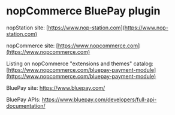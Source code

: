 ﻿nopCommerce BluePay plugin
===========

nopStation site: [https://www.nop-station.com](https://www.nop-station.com)

nopCommerce site: [https://www.nopcommerce.com](https://www.nopcommerce.com)

Listing on nopCommerce "extensions and themes" catalog: [https://www.nopcommerce.com/bluepay-payment-module](https://www.nopcommerce.com/bluepay-payment-module)

BluePay site: https://www.bluepay.com/

BluePay APIs: https://www.bluepay.com/developers/full-api-documentation/
